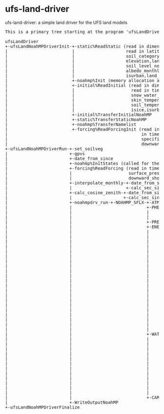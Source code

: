 # ufs-land-driver

ufs-land-driver: a simple land driver for the UFS land models

<pre>This is a primary tree starting at the program 'ufsLandDriver'

ufsLandDriver
+-ufsLandNoahMPDriverInit-+-static%ReadStatic (read in dimension length for location and soil_levels,
|                         |                    read in latitude,longitude,vegetation_category,
|                         |                    soil_category,slope_category,deep_soil_temperature,
|                         |                    elevation,land_mask,soil_level_thickness,
|                         |                    soil_level_nodes,max_snow_albedo,emissivity,gvf_monthly,
|                         |                    albedo_monthly,lai_monthly,z0_monthly,iswater,isice,
|                         |                    isurban,land_cover_source,soil_class_source)
|                         +-noahmp%Init (memory allocation and assignment of default values)
|                         +-initial%ReadInitial (read in dimension length for location and soil_levels,
|                         |                      read in time,date,latitude,longitude,
|                         |                      snow_water_equivalent,snow_depth,canopy_water,
|                         |                      skin_temperature,soil_level_thickness,soil_level_nodes,
|                         |                      soil_temperature,soil_moisture,soil_liquid,iswater,
|                         |                      isice,isurban,land_cover_source)
|                         +-initial%TransferInitialNoahMP
|                         +-static%TransferStaticNoahMP
|                         +-noahmp%TransferNamelist
|                         +-forcing%ReadForcingInit (read in dimension length of location and time, read
|                                                    in time, memory allocation for temperature,
|                                                    specific_humidity,surface_pressure,wind_speed,
|                                                    downward_longwave,downward_shortwave,precipitation)
+-ufsLandNoahMPDriverRun-+-set_soilveg
|                        +-gpvs
|                        +-date_from_since
|                        +-noahmp%InitStates (called for the first timestep)
|                        +-forcing%ReadForcing (read in time,temperature,specific_humidity,
|                        |                      surface_pressure,wind_speed,downward_longwave,
|                        |                      downward_shortwave,precipitation)
|                        +-interpolate_monthly-+-date_from_since
|                        |                     +-calc_sec_since
|                        +-calc_cosine_zenith-+-date_from_since
|                        |                    +-calc_sec_since
|                        +-noahmpdrv_run-+-NOAHMP_SFLX-+-ATM(re-process atmospheric forcing)
|                        |                             +-PHENOLOGY(vegetation phenology considering
|                        |                             |           vegeation canopy being buries by
|                        |                             |           snow and evolution in time)
|                        |                             +-PRECIP_HEAT
|                        |                             +-ENERGY-+-THERMOPROP-+-CSNOW(Snow bulk density,
|                        |                             |        |            |   volumetric capacity, and
|                        |                             |        |            |   thermal conductivity)
|                        |                             |        |            +-TDFCND(Calculate thermal
|                        |                             |        |                diffusivity and 
|                        |                             |        |                conductivity of the soil)
|                        |                             |        +-RADIATION-+-ALBEDO-+-SNOW_AGE
|                        |                             |        |           |        +-SNOWALB_BATS
|                        |                             |        |           |        +-SNOWALB_CLASS
|                        |                             |        |           |        +-GROUNDALB
|                        |                             |        |           |        +-TWOSTREAM
|                        |                             |        |           +-SURRAD
|                        |                             |        +-VEGE_FLUX-+-SFCDIF1
|                        |                             |        |           +-SFCDIF2
|                        |                             |        |           +-STOMATA
|                        |                             |        |           +-CANRES
|                        |                             |        |           +-ESAT
|                        |                             |        |           +-RAGRB
|                        |                             |        +-BARE_FLUX
|                        |                             |        +-TSNOSOI-+-HRT
|                        |                             |        |         +-HSTEP-+-ROSR12
|                        |                             |        +-PHASECHANGE-+-FRH2O
|                        |                             +-WATER-+-CANWATER
|                        |                             |       +-SNOWWATER-+-SNOWFALL
|                        |                             |       |           +-COMBINE
|                        |                             |       |           +-DIVIDE-+-COMBO
|                        |                             |       |           +-COMPACT
|                        |                             |       |           +-SNOWH2O
|                        |                             |       +-SOILWATER-+-ZWTEQ
|                        |                             |       |           +-INFIL
|                        |                             |       |           +-SRT-+-WDFCND1
|                        |                             |       |           |     +-WDFCND2
|                        |                             |       |           +-SSTEP
|                        |                             |       +-GROUNDWATER
|                        |                             |       +-SHALLOWWATERTABLE
|                        |                             +-CARBON-+-CO2FLUX
|                        +-WriteOutputNoahMP
+-ufsLandNoahMPDriverFinalize</pre>
